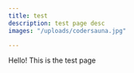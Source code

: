 ```yaml
---
title: test
description: test page desc
images: "/uploads/codersauna.jpg"

---
```

Hello! This is the test page